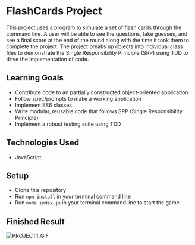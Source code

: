 # FlashCards Project

This project uses a program to simulate a set of flash cards through the command line. A user will be able to see the questions, take guesses, and see a final score at the end of the round along with the time it took them to complete the project. The project breaks up objects into individual class files to demonstrate the Single Responsibility Principle (SRP) using TDD to drive the implementation of code.
  
## Learning Goals
  - Contribute code to an partially constructed object-oriented application
  - Follow spec/prompts to make a working application
  - Implement ES6 classes
  - Write modular, reusable code that follows SRP (Single Responsibility Principle)
  - Implement a robust testing suite using TDD
  
## Technologies Used
  - JavaScript
  
## Setup
  - Clone this repository
  - Run ```npm install``` in your terminal command line
  - Run ```node index.js``` in your terminal command line to start the game
  
## Finished Result
![PROJECT1_GIF](https://user-images.githubusercontent.com/46171611/69394763-33191480-0c9a-11ea-92ad-eadd2fa56e7e.gif)
